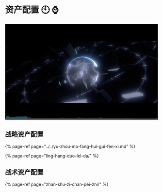 # 资产配置 🕙 ⌚️

![](../../../.gitbook/assets/ping-mu-kuai-zhao-20210615-xia-wu-6.43.09.png)

## 战略资产配置

{% page-ref page="../../yu-zhou-mo-fang-hui-gui-fen-xi.md" %}

{% page-ref page="ling-hang-duo-lei-da/" %}

## 战术资产配置

{% page-ref page="zhan-shu-zi-chan-pei-zhi/" %}

